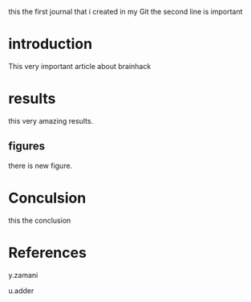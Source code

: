 
this the first journal that i created in my Git
the second line is important

# introduction
This very important article about brainhack

# results

this very amazing results.

## figures
there is new figure.

# Conculsion
this the conclusion

# References

y.zamani

u.adder
